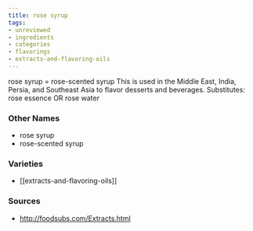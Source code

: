 ```yaml
---
title: rose syrup
tags:
- unreviewed
- ingredients
- categories
- flavorings
- extracts-and-flavoring-oils
---
```

rose syrup = rose-scented syrup This is used in the Middle East, India, Persia, and Southeast Asia to flavor desserts and beverages. Substitutes: rose essence OR rose water

### Other Names

* rose syrup
* rose-scented syrup

### Varieties

* [[extracts-and-flavoring-oils]]

### Sources
* http://foodsubs.com/Extracts.html
